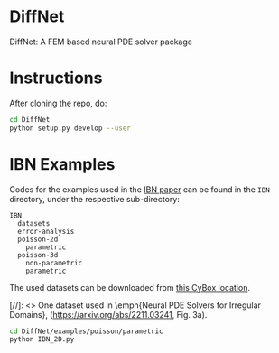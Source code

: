 # DiffNet
DiffNet: A FEM based neural PDE solver package

# Instructions
After cloning the repo, do:
```sh
cd DiffNet
python setup.py develop --user
```

# IBN Examples
Codes for the examples used in the [IBN paper](https://arxiv.org/pdf/2211.03241.pdf) can be found in the `IBN` directory, under the respective sub-directory:
```
IBN
  datasets
  error-analysis
  poisson-2d
    parametric
  poisson-3d
    non-parametric
    parametric
```
The used datasets can be downloaded from [this CyBox location](https://iastate.box.com/s/u7pbj2eby4ckr23eyx86oksksz8masbe).

[//]: <> One dataset used in \emph{Neural PDE Solvers for Irregular Domains}, (https://arxiv.org/abs/2211.03241, Fig. 3a).

```sh
cd DiffNet/examples/poisson/parametric
python IBN_2D.py
```
